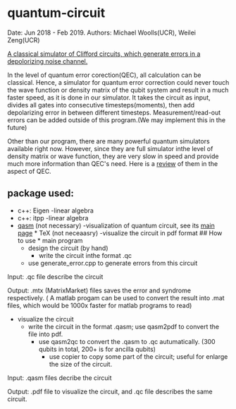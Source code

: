 # quantum-circuit
Date: Jun 2018 - Feb 2019.   Authors: Michael Woolls(UCR), Weilei Zeng(UCR)

[A classical simulator of Clifford circuits, which generate errors in a depolorizing noise channel.](ErrorModel.md)

In the level of quantum error corection(QEC), all calculation can be classical. Hence, a simulator for quantum error correction could never touch the wave function or density matrix of the qubit system and result in a much faster speed, as it is done in our simulator. It takes the circuit as input, divides all gates into consecutive timesteps(moments), then add depolarizing error in between different timesteps. Measurement/read-out errors can be added outside of this program.(We may implement this in the future)

Other than our program, there are many powerful quantum simulators available right now. However, since they are full simulator inthe level of density matrix or wave function, they are very slow in speed and provide much more information than QEC's need. Here is a [review](QuantumVirtualMachine.md) of them in the aspect of QEC.

## package used:
 * c++: Eigen  -linear algebra
  * c++: itpp   -linear algebra
   * [qasm](qasm2circ-v1.4) (not necessary)    -visualization of quantum circuit, see its [main page](https://www.media.mit.edu/quanta/qasm2circ/)
    * TeX (not neceaasry)      -visualize the circuit in pdf format
    ## How to use
    * main program
      * design the circuit (by hand)
        * write the circuit inthe format .qc
	  * use generate_error.cpp to generate errors from this circuit

  Input: .qc file describe the circuit

  Output: .mtx (MatrixMarket) files saves the error and syndrome respectively. ( A matlab progam can be used to convert the result into .mat files, which would be 1000x faster for matlab programs to read)
  * visualize the circuit
    * write the circuit in the format .qasm; use qasm2pdf to convert the file into pdf.
      * use qasm2qc to convert the .qasm to .qc autumatically. (300 qubits in total, 200+ is for ancilla qubits)
        * use copier to copy some part of the circuit; useful for enlarge the size of the circuit.

  Input: .qasm files decribe the circuit

  Output: .pdf file to visualize the circuit, and .qc file describes the same circuit.

